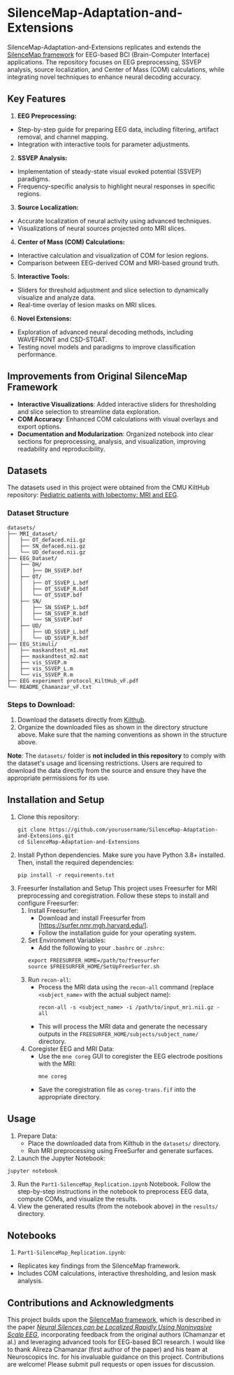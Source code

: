 # SilenceMap-Adaptation-and-Extensions
SilenceMap-Adaptation-and-Extensions replicates and extends the [SilenceMap framework](https://github.com/Chamanzar/SilenceMap/tree/v1.0) for EEG-based BCI (Brain-Computer Interface) applications. The repository focuses on EEG preprocessing, SSVEP analysis, source localization, and Center of Mass (COM) calculations, while integrating novel techniques to enhance neural decoding accuracy.

## Key Features

1. **EEG Preprocessing:**
  - Step-by-step guide for preparing EEG data, including filtering, artifact removal, and channel mapping.
  - Integration with interactive tools for parameter adjustments.
2. **SSVEP Analysis:**
  - Implementation of steady-state visual evoked potential (SSVEP) paradigms.
  - Frequency-specific analysis to highlight neural responses in specific regions.
3. **Source Localization:**
  - Accurate localization of neural activity using advanced techniques.
  - Visualizations of neural sources projected onto MRI slices.
4. **Center of Mass (COM) Calculations:**
  - Interactive calculation and visualization of COM for lesion regions.
  - Comparison between EEG-derived COM and MRI-based ground truth.
5. **Interactive Tools:**
  - Sliders for threshold adjustment and slice selection to dynamically visualize and analyze data.
  - Real-time overlay of lesion masks on MRI slices.
6. **Novel Extensions:**
  - Exploration of advanced neural decoding methods, including WAVEFRONT and CSD-STGAT.
  - Testing novel models and paradigms to improve classification performance.

## Improvements from Original SilenceMap Framework
- **Interactive Visualizations**: Added interactive sliders for thresholding and slice selection to streamline data exploration.
- **COM Accuracy**: Enhanced COM calculations with visual overlays and export options.
- **Documentation and Modularization**: Organized notebook into clear sections for preprocessing, analysis, and visualization, improving readability and reproducibility.

## Datasets

The datasets used in this project were obtained from the CMU KiltHub repository: [Pediatric patients with lobectomy: MRI and EEG](https://kilthub.cmu.edu/articles/dataset/Pediatric_patients_with_lobectomy_MRI_and_EEG_/12402416). 

### Dataset Structure
```
datasets/
├── MRI_dataset/
│   ├── OT_defaced.nii.gz
│   ├── SN_defaced.nii.gz
│   └── UD_defaced.nii.gz
├── EEG_Dataset/
│   ├── DH/
│   │   ├── DH_SSVEP.bdf
│   ├── OT/
│   │   ├── OT_SSVEP_L.bdf
│   │   ├── OT_SSVEP_R.bdf
│   │   └── OT_SSVEP.bdf
│   ├── SN/
│   │   ├── SN_SSVEP_L.bdf
│   │   ├── SN_SSVEP_R.bdf
│   │   └── SN_SSVEP.bdf
│   ├── UD/
│   │   ├── UD_SSVEP_L.bdf
│   │   └── UD_SSVEP_R.bdf
├── EEG_Stimuli/
│   ├── maskandtest_m1.mat
│   ├── maskandtest_m2.mat
│   ├── vis_SSVEP.m
│   ├── vis_SSVEP_L.m
│   └── vis_SSVEP_R.m
├── EEG experiment protocol_KiltHub_vF.pdf
└── README_Chamanzar_vF.txt
```

### Steps to Download:
1. Download the datasets directly from [Kilthub](https://kilthub.cmu.edu/articles/dataset/Pediatric_patients_with_lobectomy_MRI_and_EEG_/12402416). 
2. Organize the downloaded files as shown in the directory structure above. Make sure that the naming conventions as shown in the structure above.

**Note**: The `datasets/` folder is **not included in this repository** to comply with the dataset's usage and licensing restrictions. Users are required to download the data directly from the source and ensure they have the appropriate permissions for its use.


## Installation and Setup
1. Clone this repository:
   ```
   git clone https://github.com/yourusername/SilenceMap-Adaptation-and-Extensions.git
   cd SilenceMap-Adaptation-and-Extensions
   ```
2. Install Python dependencies.
   Make sure you have Python 3.8+ installed. Then, install the required dependencies:
   ```
   pip install -r requirements.txt
   ```
3. Freesurfer Installation and Setup
   This project uses Freesurfer for MRI preprocessing and coregistration. Follow these steps to install and configure Freesurfer:
   1) Install Freesurfer:
      - Download and install Freesurfer from [https://surfer.nmr.mgh.harvard.edu/].
      - Follow the installation guide for your operating system.
   2) Set Environment Variables:
      -  Add the following to your `.bashrc` or `.zshrc`:
      ```
      export FREESURFER_HOME=/path/to/freesurfer
      source $FREESURFER_HOME/SetUpFreeSurfer.sh
      ```
   3) Run `recon-all`:
      - Process the MRI data using the `recon-all` command (replace `<subject_name>` with the actual subject name):
        ```
        recon-all -s <subject_name> -i /path/to/input_mri.nii.gz -all
        ```
      - This will process the MRI data and generate the necessary outputs in the `FREESURFER_HOME/subjects/subject_name/` directory.
   4) Coregister EEG and MRI Data:
      - Use the `mne coreg` GUI to coregister the EEG electrode positions with the MRI:
        ```
        mne coreg
        ```
      - Save the coregistration file as `coreg-trans.fif` into the appropriate directory.

## Usage
1. Prepare Data:
   - Place the downloaded data from Kilthub in the `datasets/` directory.
   - Run MRI preprocessing using FreeSurfer and generate surfaces.
2. Launch the Jupyter Notebook:
  ```
  jupyter notebook
  ```
3. Run the `Part1-SilenceMap_Replication.ipynb` Notebook. Follow the step-by-step instructions in the notebook to preprocess EEG data, compute COMs, and visualize the results.
4. View the generated results (from the notebook above) in the `results/` directory.


## Notebooks

1. `Part1-SilenceMap_Replication.ipynb`:
  - Replicates key findings from the SilenceMap framework.
  - Includes COM calculations, interactive thresholding, and lesion mask analysis.

## Contributions and Acknowledgments

This project builds upon the [SilenceMap framework](https://github.com/Chamanzar/SilenceMap/tree/v1.0), which is described in the paper [*Neural Silences can be Localized Rapidly Using Noninvasive Scalp EEG*](https://www.nature.com/articles/s42003-021-01768-0), incorporating feedback from the original authors (Chamanzar et al.) and leveraging advanced tools for EEG-based BCI research. I would like to thank Alireza Chamanzar (first author of the paper) and his team at Neuroscopics Inc. for his invaluable guidance on this project. Contributions are welcome! Please submit pull requests or open issues for discussion.
